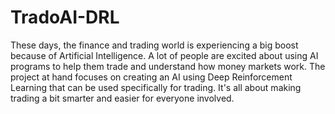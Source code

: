 # TradoAI-DRL

These days, the finance and trading world is experiencing a big boost because of Artificial Intelligence. A lot of people are excited about using AI programs to help them trade and understand how money markets work. The project at hand focuses on creating an AI using Deep Reinforcement Learning that can be used specifically for trading. It's all about making trading a bit smarter and easier for everyone involved.

